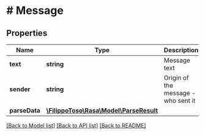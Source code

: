 # # Message

## Properties

Name | Type | Description | Notes
------------ | ------------- | ------------- | -------------
**text** | **string** | Message text |
**sender** | **string** | Origin of the message - who sent it |
**parseData** | [**\FilippoToso\Rasa\Model\ParseResult**](ParseResult.md) |  | [optional]

[[Back to Model list]](../../README.md#models) [[Back to API list]](../../README.md#endpoints) [[Back to README]](../../README.md)
